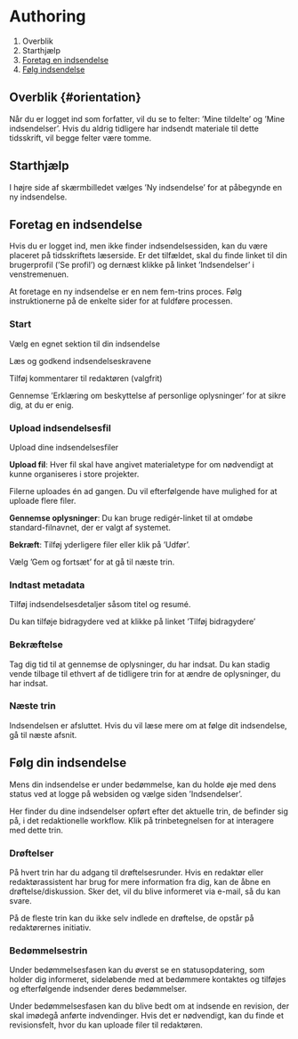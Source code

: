 # Authoring

1. Overblik
2. Starthjælp
3. [Foretag en indsendelse](#foretag-en-indsendelse)
4. [Følg indsendelse](#følg-din-indsendelse)

## Overblik {#orientation}

Når du er logget ind som forfatter, vil du se to felter: ’Mine tildelte’ og ’Mine indsendelser’. Hvis du aldrig tidligere har indsendt materiale til dette tidsskrift, vil begge felter være tomme.

## Starthjælp

I højre side af skærmbilledet vælges ’Ny indsendelse’ for at påbegynde en ny indsendelse.

## Foretag en indsendelse

Hvis du er logget ind, men ikke finder indsendelsessiden, kan du være placeret på tidsskriftets læserside. Er det tilfældet, skal du finde linket til din brugerprofil \(’Se profil’\) og dernæst klikke på linket ’Indsendelser’ i venstremenuen.

At foretage en ny indsendelse er en nem fem-trins proces. Følg instruktionerne på de enkelte sider for at fuldføre processen.

### Start

Vælg en egnet sektion til din indsendelse

Læs og godkend indsendelseskravene

Tilføj kommentarer til redaktøren \(valgfrit\)

Gennemse ’Erklæring om beskyttelse af personlige oplysninger’ for at sikre dig, at du er enig.

### Upload indsendelsesfil

Upload dine indsendelsesfiler

**Upload fil**: Hver fil skal have angivet materialetype for om nødvendigt at kunne organiseres i store projekter.

Filerne uploades én ad gangen. Du vil efterfølgende have mulighed for at uploade flere filer.

**Gennemse oplysninger**: Du kan bruge redigér-linket til at omdøbe standard-filnavnet, der er valgt af systemet.

**Bekræft**: Tilføj yderligere filer eller klik på ’Udfør’.

Vælg ’Gem og fortsæt’ for at gå til næste trin.

### Indtast metadata

Tilføj indsendelsesdetaljer såsom titel og resumé.

Du kan tilføje bidragydere ved at klikke på linket ’Tilføj bidragydere’

### Bekræftelse

Tag dig tid til at gennemse de oplysninger, du har indsat. Du kan stadig vende tilbage til ethvert af de tidligere trin for at ændre de oplysninger, du har indsat.

### Næste trin

Indsendelsen er afsluttet. Hvis du vil læse mere om at følge dit indsendelse, gå til næste afsnit.

## Følg din indsendelse

Mens din indsendelse er under bedømmelse, kan du holde øje med dens status ved at logge på websiden og vælge siden ’Indsendelser’.

Her finder du dine indsendelser opført efter det aktuelle trin, de befinder sig på, i det redaktionelle workflow. Klik på trinbetegnelsen for at interagere med dette trin.

### Drøftelser

På hvert trin har du adgang til drøftelsesrunder. Hvis en redaktør eller redaktørassistent har brug for mere information fra dig, kan de åbne en drøftelse/diskussion. Sker det, vil du blive informeret via e-mail, så du kan svare.

På de fleste trin kan du ikke selv indlede en drøftelse, de opstår på redaktørernes initiativ.

### Bedømmelsestrin

Under bedømmelsesfasen kan du øverst se en statusopdatering, som holder dig informeret, sideløbende med at bedømmere kontaktes og tilføjes og efterfølgende indsender deres bedømmelser.

Under bedømmelsesfasen kan du blive bedt om at indsende en revision, der skal imødegå anførte indvendinger. Hvis det er nødvendigt, kan du finde et revisionsfelt, hvor du kan uploade filer til redaktøren.

